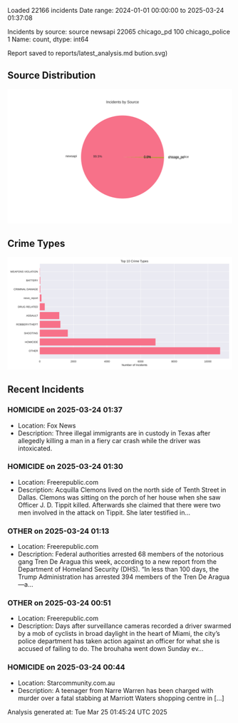 
Loaded 22166 incidents
Date range: 2024-01-01 00:00:00 to 2025-03-24 01:37:08

Incidents by source:
source
newsapi           22065
chicago_pd          100
chicago_police        1
Name: count, dtype: int64

Report saved to reports/latest_analysis.md
bution.svg)

## Source Distribution
![Source Distribution](images/source_distribution.svg)

## Crime Types
![Crime Types](images/crime_types.svg)

## Recent Incidents

### HOMICIDE on 2025-03-24 01:37
- Location: Fox News
- Description: Three illegal immigrants are in custody in Texas after allegedly killing a man in a fiery car crash while the driver was intoxicated.


### HOMICIDE on 2025-03-24 01:30
- Location: Freerepublic.com
- Description: Acquilla Clemons lived on the north side of Tenth Street in Dallas. Clemons was sitting on the porch of her house when she saw Officer J. D. Tippit killed. Afterwards she claimed that there were two men involved in the attack on Tippit. She later testified in…


### OTHER on 2025-03-24 01:13
- Location: Freerepublic.com
- Description: Federal authorities arrested 68 members of the notorious gang Tren De Aragua this week, according to a new report from the Department of Homeland Security (DHS). “In less than 100 days, the Trump Administration has arrested 394 members of the Tren De Aragua—a…


### OTHER on 2025-03-24 00:51
- Location: Freerepublic.com
- Description: Days after surveillance cameras recorded a driver swarmed by a mob of cyclists in broad daylight in the heart of Miami, the city’s police department has taken action against an officer for what she is accused of failing to do. The brouhaha went down Sunday ev…


### HOMICIDE on 2025-03-24 00:44
- Location: Starcommunity.com.au
- Description: A teenager from Narre Warren has been charged with murder over a fatal stabbing at Marriott Waters shopping centre in […]

Analysis generated at: Tue Mar 25 01:45:24 UTC 2025
